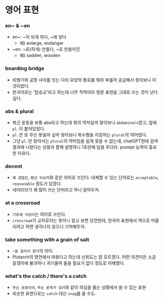 # 영어 표현

### en~ & ~en

- en~: ~이 되게 하다, ~에 넣다
  - 예) enlarge, endanger
- ~en: ~로(하게) 만들다, ~로 만들어진
  - 예) sadden, wooden

### boarding bridge

- 비행기와 공항 사이를 잇는 다리 모양의 통로를 뭐라 부를까 궁금해서 찾아보니 이것이었다.
- 한국어로는 '탑승교'라고 하는데 너무 직역이라 영문 표현을 그대로 쓰는 것이 낫다 싶다.

### abs & plural

- 복근 운동을 보통 abs라고 하는데 뭐의 약자일까 찾아보니 `abdominals`였고, 앞에 `pl.`이 붙어있었다.
- `pl.`은 또 무슨 뜻일까 싶어 찾아보니 복수형을 지칭하는 `plural`의 약어였다.
- 그냥 `pl.`만 찾아서는 `plural`의 약어임을 쉽게 찾을 수 없는데, chatGPT한테 검색 결과에 나왔다는 상황과 함께 설명하니 1초만에 답을 주더라. prompt 능력이 중요한 이유다.

### decent

- `꽤 괜찮은`, `평균 이상의`와 같은 의미로 쓰인다. 대체할 수 있는 단어로는 `acceptable`, `reasonable` 정도가 있겠다.
- 네이티브가 꽤 많이 쓰는 단어라고 하니 알아두자.

### at a crossroad

- `기로에 서있다`는 의미로 쓰인다.
- `crossroad`가 교차로라는 뜻이니 알고 보면 당연한데, 한국어 표현에서 역으로 떠올리려고 하면 생각나지 않으니 기억해두자.

### take something with a grain of salt

- `~을 걸러서 듣다`의 의미.
- Plutarch의 명언에서 따왔다고 하는데 신뢰도는 잘 모르겠다. 어떤 의견이든 소금 알갱이에 불과하니 귀기울여 들을 필요가 없다 정도로 이해했다.

### what's the catch / there's a catch

- `무슨 꿍꿍이야`, `무슨 문제가 있어`와 같이 의심을 품는 상황에서 쓸 수 있는 표현
- 비슷한 표현으로는 `catch` 대신 `snag`를 쓸 수도.

